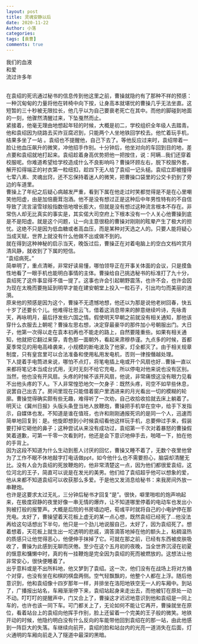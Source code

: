 ```yaml
---
layout: post
title: 灵魂安静以后
date: 2020-11-22
Author: 小落
categories: 
tags: [袁曹]
comments: true
--- 
```


我们的血液<br>
和爱<br>
流过许多年<!-- more --><br><br>

在袁绍的死讯通过秘书的信息传到他这里之前，曹操就隐约有了那种不祥的预感：一种沉甸甸的力量将他在转椅中向下按，让身高本就堪忧的曹操几乎无法坐直。这短暂的三十秒被无限拉长，他几乎以为自己要衰老死亡在其中。而他的脚碰到地面的一刻，他骤然清醒过来，下坠戛然而止。<br>
紧接着，他毫无理由地想起年轻的时候，大概是初二，学校组织全年级人去踏青。他和袁绍因为绕路去买炸豆腐迟到，只能两个人坐地铁回学校去。他忙着玩手机，结果多坐了一站 。袁绍也不提醒他，自己下去了。等他反应过来时，袁绍带着一脸让他血压飙升的微笑，冲他招手作别。十分钟后，他坐对向的车回到目的地，差点要和袁绍就地打起来。袁绍趁着身高优势把他一把按住，说：阿瞒…我们还穿着校服呢。你难道希望给学校造成什么不良影响吗？曹操环顾左右，脱下校服外套，解开扣得端正的衬衣第一粒纽扣，趁四下无人给了袁绍一记头槌。袁绍立即被撞得七荤八素、灵魂出窍，还不忘保持着迷人的微笑，把曹操口袋里的公交卡扔到了旁边的车道里。<br>
曹操上了年纪之后疑心病越发严重，看到下属在他走过时笑都觉得是不是在心里嘲笑他阳虚，由是加倍鹿茸泡酒。他不是没有想过正是这种后中年男性特有的不自信导致了流言滚雪球般指数倍地增长膨大，但就是没有想过这种流言根本不存在。非常伤人却无比真实的事实是，其实偌大司空府上下根本没有一个人关心他曹操到底是不是阳虚。就是这个问题，让一向主意很稳的曹操对刚刚的眩晕产生了极大的担忧。这绝不只是因为低血糖或者高血压，而是某种对天选之人的。只要人能将疑心当成天赋，世界上就没有什么他做不出或做不到的。<br>
就在得到这种神秘的启示当天，晚饭过后，曹操正在对着电脑上的空白文档吟赏月清风静，就收到了下属的短信。<br>
“袁绍病死。”<br>
简单明了，重点清晰，非常好读易懂，哪怕领导正在开事关体面的会议，只是摸鱼性地看了一眼手机也能明白事情的主体。曹操给自己挑选秘书的标准打了九十分，袁绍死了这件事显得不值一提了。这事也许会引起朝野震荡，也许不会，也许会因为现在太晚而要拖延到明早才能在建安朝堂上投入一粒石子，引出均匀而美丽的涟漪。<br>
原来他的预感是因为这个，曹操不无遗憾地想，他还以为那是说他老树回春，快五十岁了还要长个儿。他难得壮思云飞，借着这消息带来的醉意继续吟诗，先咏青天，再咏明月，最后抒发些六国之情。假使明天早朝之前就没有相关通知，那他该穿什么衣服去上朝呢？曹操左思右想，决定穿最豪华的那件加小号朝服出门。大日子，他第一次得以走在袁本初再也不能走的路上，自然要隆重些。如果有相关通知，他就把它翻过来穿，青色那一面朝外，看起来肃穆恭谨。九点多的时候，首都夏季常见的用电高峰袭来，小规模的断电波及了他家，灯全都灭了。由于相关规章制度，只有皇宫里可以合法准备和使用私用发电机，否则一律按僭越处理。<br>
下人提着手电筒进来说，哪怕不点灯，将笔电插上电或开个风扇也好…曹操一直以来都将笔记本当成台式用，无时无刻不给它充电，所以停电对他来说也没有区别。当然，他也没有开风扇。头疼的时候不该开风扇，他说，非常痛恨这没有眼力见看不出他头疼的下人。下人非常惶恐地欠一欠身子：既然头疼，司空不如早些休息，说罢自己出去了。房间里现在只能借着窗户里洒进来的月光看出一切的模糊的轮廓。曹操觉得确实颇有些无趣，难得听了一次劝，自己收拾收拾就去床上躺着了。<br>
明天让《冀州日报》头版头条登当地人放鞭炮，曹操把手机举在空中，给手下发指示，自媒体也发。不知道是谁在值班，也许和刚刚通报死讯的是同一个人，迅速而简单地回复到：是。他旋即想到小时候袁绍看他这样玩手机，总要伸过手来，假装要打掉它砸他的鼻子；这种尝试从来没有成功过，袁绍第一千次对着暴怒的曹操假笑着道歉，可第一千零一次看到时，他还是会下意识地伸手去，啪嗒一下，拍在他的手背上。<br>
因为这段不知道为什么生动到惹人讨厌的回忆，曹操又睡不着了，无数个夜里他曾为了工作不眠不休地敲字打电话做ppt，如今他什么也不需要担心，脑袋却清醒无比。没有人会为袁绍的死放鞭炮的，他非常清楚这一点，因为他们都很爱袁绍，这位河北的王子，简直可以说是在发光的美男。他们给了袁绍超乎他可以想象的爱，他从来都不知道袁绍可以收获那么多爱。于是他又发消息给秘书：来我房间外放一串鞭炮。<br>
也许是这要求太过无礼，三分钟后秘书才回复“是”。很快，噼里啪啦的炮声响起来，在极度寂静的夜里好像一串无情的爆炸，让不知道哪里停着的电动车也发出小狗被打般的报警声。大概是后院的书房墙边吧，荀彧平时就将自己的小电驴停在那充电。太好了，曹操望着天花板上虚无的某一点心想，既然袁绍已经死了…他没法再给这句话想出下半句，他只是一个劲儿地说服自己，太好了，因为袁绍死了。想着想着，天花板上就生出一坨透明的悲戚，滴答滴答地掉在他的额头上，粘稠温热的质感只让他觉得恶心，他便伸手抹掉了它。可就在那之前，已经有东西被皮肤吸收了，曹操为此感到无聊而厌倦。至少在这个五月初的夜晚，当全世界沉浸在初夏的惬意和慵懒中时，真的有一挂鞭炮是完全因为袁绍的死而被燃放的。这想法让他非常安心，很快便睡着了。<br>
出乎意料或是不出所料地，他又梦到了袁绍。这一次，他们没有在战场上将对方捅个对穿，也没有坐在和棋的棋盘两侧。空气轻飘飘的，他整个人都在上浮。随后他意识到，他和袁绍像十四岁那年一样，并排坐在洛阳地铁空无一人的车厢中。到站了，广播报出站名，车厢渐渐停下来，袁绍站起身来走出去，而他被钉在原处一动不动。叮叮叮的提醒声中，门又合上了，曹操这才迟迟地意识到他和袁绍是一同上车的，也许也该一同下车。可门都关上了，无论如何不能让它再开，曹操就坐在原位，看着站台上的袁绍向他挥手作别，脸上还留着一个完美的王子般的微笑。地铁开动的时候，他隐约明白没有什么反向的车能带他回到袁绍在的那一站，由此他感到一阵巨大的失落。车继续向前开，袁绍的脸和站台内的光亮一道消失在后面，灯火通明的车厢向前走入了隧道中最深的黑暗。<br>
